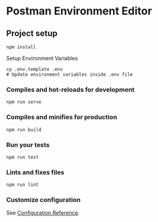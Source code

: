 # Postman Environment Editor

## Project setup
```
npm install
```

Setup Environment Variables
```shell
cp .env.template .env
# Update environment variables inside .env file
```

### Compiles and hot-reloads for development
```
npm run serve
```

### Compiles and minifies for production
```
npm run build
```

### Run your tests
```
npm run test
```

### Lints and fixes files
```
npm run lint
```

### Customize configuration
See [Configuration Reference](https://cli.vuejs.org/config/).
